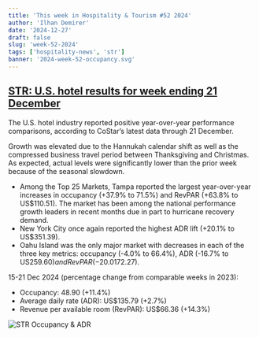 ```yaml
---
title: 'This week in Hospitality & Tourism #52 2024'
author: 'Ilhan Demirer'
date: '2024-12-27'
draft: false
slug: 'week-52-2024'
tags: ['hospitality-news', 'str']
banner: '2024-week-52-occupancy.svg'
---
```


## [STR: U.S. hotel results for week ending 21 December](https://str.com/press-release/us-hotel-results-week-ending-21-december)

The U.S. hotel industry reported positive year-over-year performance comparisons, according to CoStar’s latest data through 21 December.

Growth was elevated due to the Hannukah calendar shift as well as the compressed business travel period between Thanksgiving and Christmas. As expected, actual levels were significantly lower than the prior week because of the seasonal slowdown.

- Among the Top 25 Markets, Tampa reported the largest year-over-year increases in occupancy (+37.9% to 71.5%) and RevPAR (+63.8% to US$110.51). The market has been among the national performance growth leaders in recent months due in part to hurricane recovery demand.
- New York City once again reported the highest ADR lift (+20.1% to US$351.39).
- Oahu Island was the only major market with decreases in each of the three key metrics: occupancy (-4.0% to 66.4%), ADR (-16.7% to US$259.60) and RevPAR (-20.0% to US$172.27).

15-21 Dec 2024 (percentage change from comparable weeks in 2023):

- Occupancy: 48.90 (+11.4%)
- Average daily rate (ADR): US$135.79 (+2.7%)
- Revenue per available room (RevPAR): US$66.36 (+14.3%)

![STR Occupancy & ADR](/images/blogimages/2024-week-52-occupancy.svg)
